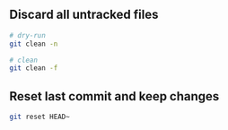 ## Discard all untracked files

```sh
# dry-run
git clean -n

# clean
git clean -f
```
## Reset last commit and keep changes
```sh
git reset HEAD~
```
